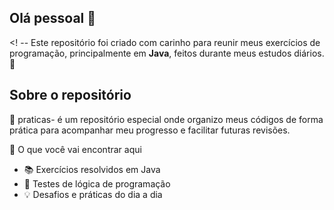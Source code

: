 ## Olá pessoal 👋 
<! --
Este repositório foi criado com carinho para reunir meus exercícios de programação, principalmente em
**Java**, feitos durante meus estudos diários. 🚀
## Sobre o repositório 

📁 praticas- é um repositório especial onde organizo meus códigos de forma prática para acompanhar meu
progresso e facilitar futuras revisões.

📌 O que você vai encontrar aqui
- 📚 Exercícios resolvidos em Java
- 🧪 Testes de lógica de programação
- 💡 Desafios e práticas do dia a dia
